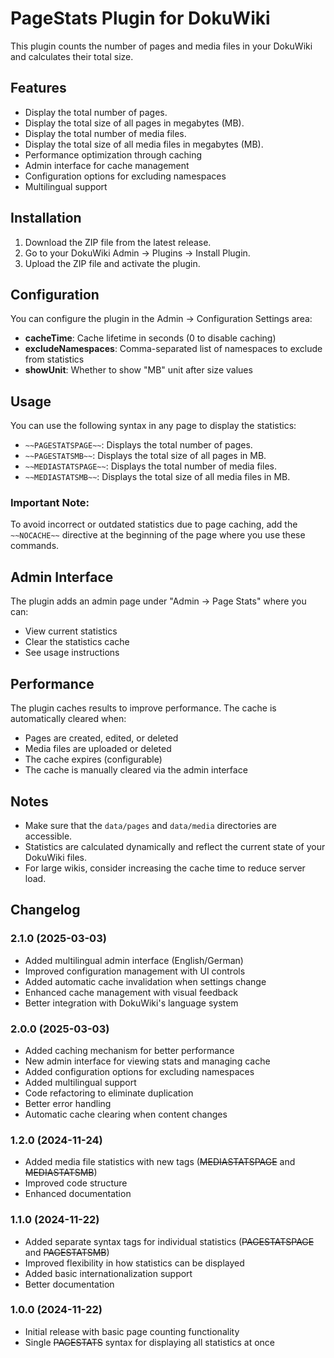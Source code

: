 # PageStats Plugin for DokuWiki

This plugin counts the number of pages and media files in your DokuWiki and calculates their total size.

## Features
- Display the total number of pages.
- Display the total size of all pages in megabytes (MB).
- Display the total number of media files.
- Display the total size of all media files in megabytes (MB).
- Performance optimization through caching
- Admin interface for cache management
- Configuration options for excluding namespaces
- Multilingual support

## Installation
1. Download the ZIP file from the latest release.
2. Go to your DokuWiki Admin -> Plugins -> Install Plugin.
3. Upload the ZIP file and activate the plugin.

## Configuration
You can configure the plugin in the Admin -> Configuration Settings area:

- **cacheTime**: Cache lifetime in seconds (0 to disable caching)
- **excludeNamespaces**: Comma-separated list of namespaces to exclude from statistics
- **showUnit**: Whether to show "MB" unit after size values

## Usage
You can use the following syntax in any page to display the statistics:

- `~~PAGESTATSPAGE~~`: Displays the total number of pages.
- `~~PAGESTATSMB~~`: Displays the total size of all pages in MB.
- `~~MEDIASTATSPAGE~~`: Displays the total number of media files.
- `~~MEDIASTATSMB~~`: Displays the total size of all media files in MB.

### Important Note:
To avoid incorrect or outdated statistics due to page caching, add the `~~NOCACHE~~` directive at the beginning of the page where you use these commands.

## Admin Interface
The plugin adds an admin page under "Admin -> Page Stats" where you can:
- View current statistics
- Clear the statistics cache
- See usage instructions

## Performance
The plugin caches results to improve performance. The cache is automatically cleared when:
- Pages are created, edited, or deleted
- Media files are uploaded or deleted
- The cache expires (configurable)
- The cache is manually cleared via the admin interface

## Notes
- Make sure that the `data/pages` and `data/media` directories are accessible.
- Statistics are calculated dynamically and reflect the current state of your DokuWiki files.
- For large wikis, consider increasing the cache time to reduce server load.

## Changelog

### 2.1.0 (2025-03-03)
- Added multilingual admin interface (English/German)
- Improved configuration management with UI controls
- Added automatic cache invalidation when settings change
- Enhanced cache management with visual feedback
- Better integration with DokuWiki's language system

### 2.0.0 (2025-03-03)
- Added caching mechanism for better performance
- New admin interface for viewing stats and managing cache
- Added configuration options for excluding namespaces
- Added multilingual support
- Code refactoring to eliminate duplication
- Better error handling
- Automatic cache clearing when content changes

### 1.2.0 (2024-11-24)
- Added media file statistics with new tags (~~MEDIASTATSPAGE~~ and ~~MEDIASTATSMB~~)
- Improved code structure
- Enhanced documentation

### 1.1.0 (2024-11-22)
- Added separate syntax tags for individual statistics (~~PAGESTATSPAGE~~ and ~~PAGESTATSMB~~)
- Improved flexibility in how statistics can be displayed
- Added basic internationalization support
- Better documentation

### 1.0.0 (2024-11-22)
- Initial release with basic page counting functionality
- Single ~~PAGESTATS~~ syntax for displaying all statistics at once